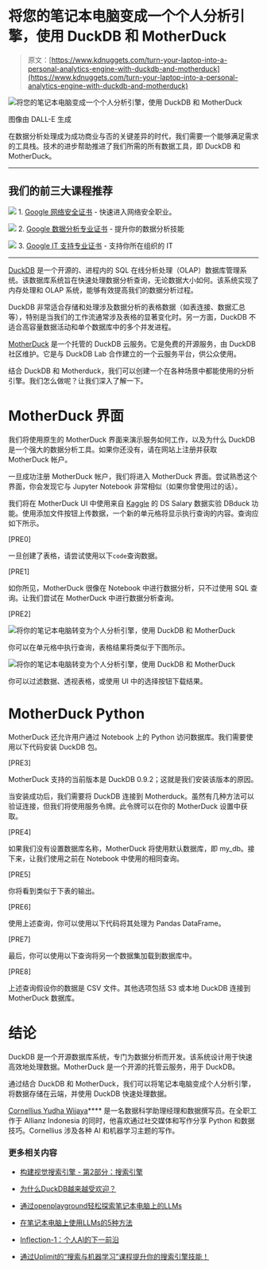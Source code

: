 # 将您的笔记本电脑变成一个个人分析引擎，使用 DuckDB 和 MotherDuck

> 原文：[https://www.kdnuggets.com/turn-your-laptop-into-a-personal-analytics-engine-with-duckdb-and-motherduck](https://www.kdnuggets.com/turn-your-laptop-into-a-personal-analytics-engine-with-duckdb-and-motherduck)

![将您的笔记本电脑变成一个个人分析引擎，使用 DuckDB 和 MotherDuck](../Images/dab672c2defb0da74ca87ccc8f5b6b4c.png)

图像由 DALL-E 生成

在数据分析处理成为成功商业与否的关键差异的时代，我们需要一个能够满足需求的工具栈。技术的进步帮助推进了我们所需的所有数据工具，即 DuckDB 和 MotherDuck。

* * *

## 我们的前三大课程推荐

![](../Images/0244c01ba9267c002ef39d4907e0b8fb.png) 1\. [Google 网络安全证书](https://www.kdnuggets.com/google-cybersecurity) - 快速进入网络安全职业。

![](../Images/e225c49c3c91745821c8c0368bf04711.png) 2\. [Google 数据分析专业证书](https://www.kdnuggets.com/google-data-analytics) - 提升你的数据分析技能

![](../Images/0244c01ba9267c002ef39d4907e0b8fb.png) 3\. [Google IT 支持专业证书](https://www.kdnuggets.com/google-itsupport) - 支持你所在组织的 IT

* * *

[DuckDB](https://duckdb.org/) 是一个开源的、进程内的 SQL 在线分析处理（OLAP）数据库管理系统。该数据库系统旨在快速处理数据分析查询，无论数据大小如何。该系统实现了内存处理和 OLAP 系统，能够有效提高我们的数据分析过程。

DuckDB 非常适合存储和处理涉及数据分析的表格数据（如表连接、数据汇总等），特别是当我们的工作流通常涉及表格的显著变化时。另一方面，DuckDB 不适合高容量数据活动和单个数据库中的多个并发进程。

[MotherDuck](https://motherduck.com/) 是一个托管的 DuckDB 云服务。它是免费的开源服务，由 DuckDB 社区维护。它是与 DuckDB Lab 合作建立的一个云服务平台，供公众使用。

结合 DuckDB 和 Motherduck，我们可以创建一个在各种场景中都能使用的分析引擎。我们怎么做呢？让我们深入了解一下。

# MotherDuck 界面

我们将使用原生的 MotherDuck 界面来演示服务如何工作，以及为什么 DuckDB 是一个强大的数据分析工具。如果你还没有，请在网站上注册并获取 MotherDuck 帐户。

一旦成功注册 MotherDuck 帐户，我们将进入 MotherDuck 界面。尝试熟悉这个界面，你会发现它与 Jupyter Notebook 非常相似（如果你曾使用过的话）。

我们将在 MotherDuck UI 中使用来自 [Kaggle](https://www.kaggle.com/datasets/henryshan/2023-data-scientists-salary) 的 DS Salary 数据实验 DBduck 功能。使用添加文件按钮上传数据，一个新的单元格将显示执行查询的内容。查询应如下所示。

[PRE0]

一旦创建了表格，请尝试使用以下`code`查询数据。

[PRE1]

如你所见，MotherDuck 很像在 Notebook 中进行数据分析，只不过使用 SQL 查询。让我们尝试在 MotherDuck 中进行数据分析查询。

[PRE2]

![将你的笔记本电脑转变为个人分析引擎，使用 DuckDB 和 MotherDuck](../Images/4aa1cc96d5c0b1fc3502fa59a49547af.png)

你可以在单元格中执行查询，表格结果将类似于下图所示。

![将你的笔记本电脑转变为个人分析引擎，使用 DuckDB 和 MotherDuck](../Images/609a640c93a5f33fb63e385349de723d.png)

你可以过滤数据、透视表格，或使用 UI 中的选择按钮下载结果。

# MotherDuck Python

MotherDuck 还允许用户通过 Notebook 上的 Python 访问数据库。我们需要使用以下代码安装 DuckDB 包。

[PRE3]

MotherDuck 支持的当前版本是 DuckDB 0.9.2；这就是我们安装该版本的原因。

当安装成功后，我们需要将 DuckDB 连接到 Motherduck。虽然有几种方法可以验证连接，但我们将使用服务令牌。此令牌可以在你的 MotherDuck 设置中获取。

[PRE4]

如果我们没有设置数据库名称，MotherDuck 将使用默认数据库，即 my_db。接下来，让我们使用之前在 Notebook 中使用的相同查询。

[PRE5]

你将看到类似于下表的输出。

[PRE6]

使用上述查询，你可以使用以下代码将其处理为 Pandas DataFrame。

[PRE7]

最后，你可以使用以下查询将另一个数据集加载到数据库中。

[PRE8]

上述查询假设你的数据是 CSV 文件。其他选项包括 S3 或本地 DuckDB 连接到 MotherDuck 数据库。

# 结论

DuckDB 是一个开源数据库系统，专门为数据分析而开发。该系统设计用于快速高效地处理数据。MotherDuck 是一个开源的托管云服务，用于 DuckDB。

通过结合 DuckDB 和 MotherDuck，我们可以将笔记本电脑变成个人分析引擎，将数据存储在云端，并使用 DuckDB 快速处理数据。

**[](https://www.linkedin.com/in/cornellius-yudha-wijaya/)**[Cornellius Yudha Wijaya](https://www.linkedin.com/in/cornellius-yudha-wijaya/)**** 是一名数据科学助理经理和数据撰写员。在全职工作于 Allianz Indonesia 的同时，他喜欢通过社交媒体和写作分享 Python 和数据技巧。Cornellius 涉及各种 AI 和机器学习主题的写作。

### 更多相关内容

+   [构建视觉搜索引擎 - 第2部分：搜索引擎](https://www.kdnuggets.com/2022/02/building-visual-search-engine-part-2.html)

+   [为什么DuckDB越来越受欢迎？](https://www.kdnuggets.com/2023/07/duckdb-getting-popular.html)

+   [通过openplayground轻松探索笔记本电脑上的LLMs](https://www.kdnuggets.com/2023/04/explore-llms-easily-laptop-openplayground.html)

+   [在笔记本电脑上使用LLMs的5种方法](https://www.kdnuggets.com/5-ways-to-use-llms-on-your-laptop)

+   [Inflection-1：个人AI的下一前沿](https://www.kdnuggets.com/2023/08/inflection1-next-frontier-personal-ai.html)

+   [通过Uplimit的“搜索与机器学习”课程提升你的搜索引擎技能！](https://www.kdnuggets.com/2023/10/uplimit-elevate-your-search-engine-skills-search-with-ml-course)
